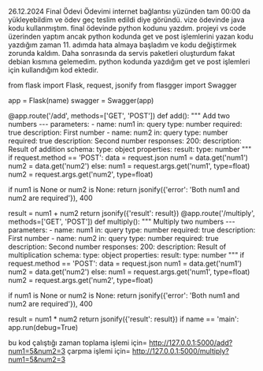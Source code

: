 26.12.2024 Final Ödevi 
Ödevimi internet bağlantısı yüzünden tam 00:00 da yükleyebildim ve ödev geç teslim edildi diye göründü.
vize ödevinde java kodu kullanmıştım.
final ödevinde python kodunu yazdım. projeyi vs code üzerinden yaptım ancak python kodunda get ve post işlemlerini yazan kodu yazdığım zaman 11. adımda hata almaya başladım ve kodu değiştirmek zorunda kaldım. Daha sonrasında da servis paketleri oluşturdum fakat debian kısmına gelemedim.
python kodunda yazdığım get ve post işlemleri için kullandığım kod ektedir.


from flask import Flask, request, jsonify from flasgger import Swagger

app = Flask(name) swagger = Swagger(app)

@app.route('/add', methods=['GET', 'POST']) def add(): """ Add two numbers --- parameters: - name: num1 in: query type: number required: true description: First number - name: num2 in: query type: number required: true description: Second number responses: 200: description: Result of addition schema: type: object properties: result: type: number """ if request.method == 'POST': data = request.json num1 = data.get('num1') num2 = data.get('num2') else: num1 = request.args.get('num1', type=float) num2 = request.args.get('num2', type=float)

if num1 is None or num2 is None:
    return jsonify({'error': 'Both num1 and num2 are required'}), 400

result = num1 + num2
return jsonify({'result': result})
@app.route('/multiply', methods=['GET', 'POST']) def multiply(): """ Multiply two numbers --- parameters: - name: num1 in: query type: number required: true description: First number - name: num2 in: query type: number required: true description: Second number responses: 200: description: Result of multiplication schema: type: object properties: result: type: number """ if request.method == 'POST': data = request.json num1 = data.get('num1') num2 = data.get('num2') else: num1 = request.args.get('num1', type=float) num2 = request.args.get('num2', type=float)

if num1 is None or num2 is None:
    return jsonify({'error': 'Both num1 and num2 are required'}), 400

result = num1 * num2
return jsonify({'result': result})
if name == 'main': app.run(debug=True)

bu kod çalıştığı zaman toplama işlemi için= http://127.0.0.1:5000/add?num1=5&num2=3
çarpma işlemi için= http://127.0.0.1:5000/multiply?num1=5&num2=3
